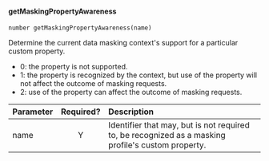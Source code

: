 #### getMaskingPropertyAwareness
    number getMaskingPropertyAwareness(name)

Determine the current data masking context's support for a particular custom property.

- 0: the property is not supported.
- 1: the property is recognized by the context, but use of the property will not affect the outcome of masking requests.
- 2: use of the property can affect the outcome of masking requests.

| Parameter | Required? | Description |
| :- | :-: | :- |
| name | Y | Identifier that may, but is not required to, be recognized as a masking profile's custom property. |
